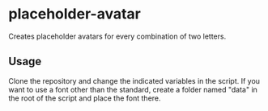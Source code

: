 # placeholder-avatar
Creates placeholder avatars for every combination of two letters.

## Usage

Clone the repository and change the indicated variables in the script. If you want to use a font other than the standard, create a folder named "data" in the root of the script and place the font there.
